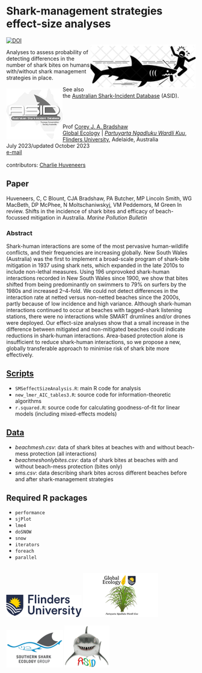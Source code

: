 # Shark-management strategies effect-size analyses
<a href="https://doi.org/10.5281/zenodo.10043996"><img src="https://zenodo.org/badge/DOI/10.5281/zenodo.10043996.svg" alt="DOI"></a>
<img align="right" src="www/sharkbitenet.png" alt="shark bite icon" width="280" style="margin-top: 20px">

Analyses to assess probability of detecting differences in the number of shark bites on humans with/without shark management strategies in place.
<a href="https://github.com/cjabradshaw/AustralianSharkIncidentDatabase"><img align="left" src="www/ASIDlogo3.png" alt="ASID logo" width="150" style="margin-top: 20px"></a>

See also the <a href="https://github.com/cjabradshaw/AustralianSharkIncidentDatabase">Australian Shark-Incident Database</a> (ASID).

<br>
<br>
<br>
Prof <a href="https://globalecologyflinders.com/people/#DIRECTOR">Corey J. A. Bradshaw</a> <br>
<a href="http://globalecologyflinders.com" target="_blank">Global Ecology</a> | <em><a href="https://globalecologyflinders.com/partuyarta-ngadluku-wardli-kuu/" target="_blank">Partuyarta Ngadluku Wardli Kuu</a></em>, <a href="http://flinders.edu.au" target="_blank">Flinders University</a>, Adelaide, Australia <br>
July 2023/updated October 2023 <br>
<a href=mailto:corey.bradshaw@flinders.edu.au>e-mail</a> <br>
<br>
contributors: <a href="https://www.flinders.edu.au/people/charlie.huveneers">Charlie Huveneers</a>

## Paper
Huveneers, C, C Blount, CJA Bradshaw, PA Butcher, MP Lincoln Smith, WG MacBeth, DP McPhee, N Moltschaniwskyj, VM Peddemors, M Green In review. Shifts in the incidence of shark bites and efficacy of beach-focussed mitigation in Australia. <em>Marine Pollution Bulletin</em>

### Abstract
Shark-human interactions are some of the most pervasive human-wildlife conflicts, and their frequencies are increasing globally. New South Wales (Australia) was the first to implement a broad-scale program of shark-bite mitigation in 1937 using shark nets, which expanded in the late 2010s to include non-lethal measures. Using 196 unprovoked shark-human interactions recorded in New South Wales since 1900, we show that bites shifted from being predominantly on swimmers to 79% on surfers by the 1980s and increased 2–4-fold. We could not detect differences in the interaction rate at netted versus non-netted beaches since the 2000s, partly because of low incidence and high variance. Although shark-human interactions continued to occur at beaches with tagged-shark listening stations, there were no interactions while SMART drumlines and/or drones were deployed. Our effect-size analyses show that a small increase in the difference between mitigated and non-mitigated beaches could indicate reductions in shark-human interactions. Area-based protection alone is insufficient to reduce shark-human interactions, so we propose a new, globally transferable approach to minimise risk of shark bite more effectively.

## <a href="https://github.com/cjabradshaw/SharkManagementStrategiesPower/tree/main/scripts">Scripts</a>
- <code>SMSeffectSizeAnalysis.R</code>: main R code for analysis
- <code>new_lmer_AIC_tables3.R</code>: source code for information-theoretic algorithms
- <code>r.squared.R</code>: source code for calculating goodness-of-fit for linear models (including mixed-effects models)

## <a href="https://github.com/cjabradshaw/SharkManagementStrategiesPower/tree/main/data">Data</a>
- <em>beachmesh.csv</em>: data of shark bites at beaches with and without beach-mess protection (all interactions)
- <em>beachmeshonlybites.csv</em>: data of shark bites at beaches with and without beach-mess protection (bites only)
- <em>sms.csv</em>: data describing shark bites across different beaches before and after shark-management strategies


## Required R packages
- <code>performance</code>
- <code>sjPlot</code>
- <code>lme4</code>
- <code>doSNOW</code>
- <code>snow</code>
- <code>iterators</code>
- <code>foreach</code>
- <code>parallel</code>

<a href="https://www.flinders.edu.au"><img align="bottom-left" src="www/Flinders_University_Logo_Horizontal_RGB_Master.png" alt="Flinders University logo" width="200" style="margin-top: 20px"></a> <a href="https://globalecologyflinders.com"><img align="bottom-left" src="www/GEL Logo Kaurna New Transp.png" alt="GEL logo" width="200" style="margin-top: 20px"></a> <a href="https://twitter.com/SouthernSharkEG"><img align="bottom-left" src="www/SSEG.png" alt="SSEG logo" width="150" style="margin-top: 20px"></a> <a href="https://github.com/cjabradshaw/AustralianSharkIncidentDatabase"><img align="bottom-left" src="www/asid shark.gif" alt="ASID shark" width="120" style="margin-top: 20px"></a>
